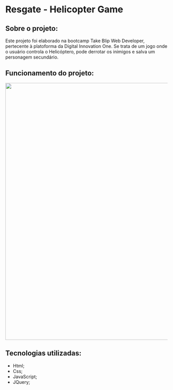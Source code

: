 # Resgate - Helicopter Game

## Sobre o projeto:

Este projeto foi elaborado na bootcamp Take Blip Web Developer, pertecente à platoforma da Digital Innovation One. Se trata de um jogo onde o usuário controla o Helicóptero, pode derrotar os inimigos e salva um personagem secundário.

## Funcionamento do projeto:

<p align="center">
  <img width="800px" src="assets/img/helicopterproject.gif">
</p>

## Tecnologias utilizadas:
- Html;
- Css;
- JavaScript;
- JQuery;

